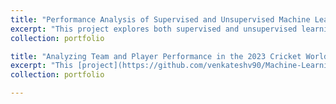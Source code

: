 ```yaml
---
title: "Performance Analysis of Supervised and Unsupervised Machine Learning Models"
excerpt: "This project explores both supervised and unsupervised learning techniques on the Seeds and Obesity datasets (UCI website). In the [supervised learning analysis](https://github.com/venkateshv90/Machine-Learning/tree/main/Supervised), KNN, SVM, and NN models were evaluated. It was found that while all models performed well on the simpler Seeds dataset, the more complex Obesity dataset highlighted SVM’s superior performance. The study underscores how dataset complexity and feature structure impact model efficiency and accuracy. The [unsupervised learning component](https://github.com/venkateshv90/Machine-Learning/tree/main/Unsupervised) applied Expectation Maximization and k-Means clustering models to the two datasets. Dimensionality reduction techniques (PCA, ICA, RP) were also applied to effectively identify the underlying data structures. Notably, dimensionality reduction enhanced NN performance, and integrating clustering insights further refined model accuracy. These findings demonstrate the power of combining supervised and unsupervised approaches for comprehensive data analysis"
collection: portfolio

title: "Analyzing Team and Player Performance in the 2023 Cricket World Cup"
excerpt: "This [project](https://github.com/venkateshv90/Machine-Learning/tree/main/Cricket-World-Cup-2023) examines the performance of teams and players in the 2023 Cricket World Cup, focusing on key aspects such as batting and bowling statistics, wicket dismissal types, and venue impact. As one of the most prestigious international cricket tournaments, the World Cup brings together top teams from around the globe. The 2023 edition, hosted in India, featured ten teams competing across multiple venues. This analysis provides valuable insights into the factors influencing match outcomes, shedding light on team strategies and individual performances that shaped the tournament."
collection: portfolio

---
```




